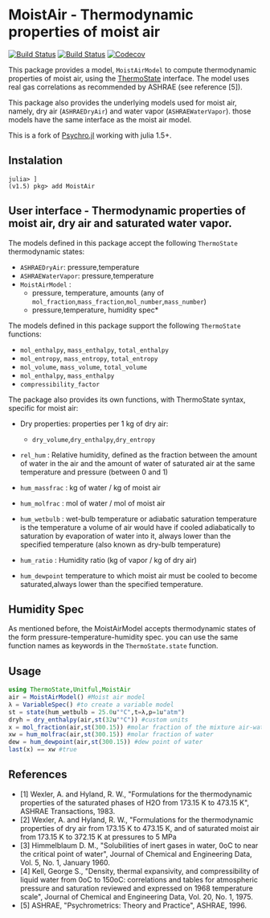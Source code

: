 # MoistAir - Thermodynamic properties of moist air

[![Build Status](https://github.com/longemen3000/MoistAir.jl/workflows/CI/badge.svg)](https://github.com/longemen3000/MoistAir.jl/actions)
[![Build Status](https://travis-ci.com/longemen3000/MoistAir.jl.svg?branch=master)](https://travis-ci.com/longemen3000/MoistAir.jl)
[![Codecov](https://codecov.io/gh/longemen3000/MoistAir.jl/branch/master/graph/badge.svg)](https://codecov.io/gh/longemen3000/MoistAir.jl)

This package provides a model, `MoistAirModel` to compute thermodynamic properties of moist air, using the [ThermoState](https://github.com/longemen3000/ThermoState.jl) interface. The model uses real gas correlations as recommended by ASHRAE (see reference [5]). 

This package also provides the underlying models used for moist air, namely, dry air (`ASHRAEDryAir`) and water vapor (`ASHRAEWaterVapor`). those models have the same interface as the moist air model.

This is a fork of [Psychro.jl](https://github.com/pjabardo/Psychro.jl/) working with julia 1.5+.

## Instalation

```julia-repl
julia> ]
(v1.5) pkg> add MoistAir
```
## User interface - Thermodynamic properties of moist air, dry air and saturated water vapor.

The models defined in this package accept the following `ThermoState` thermodynamic states:
- `ASHRAEDryAir`: pressure,temperature
- `ASHRAEWaterVapor`: pressure,temperature
- `MoistAirModel` : 
    - pressure, temperature, amounts (any of `mol_fraction`,`mass_fraction`,`mol_number`,`mass_number`)
    - pressure,temperature, humidity spec*


The models defined in this package support the following `ThermoState` functions:

- `mol_enthalpy`, `mass_enthalpy`, `total_enthalpy` 
- `mol_entropy`, `mass_entropy`, `total_entropy` 
- `mol_volume`, `mass_volume`, `total_volume`
- `mol_enthalpy`, `mass_enthalpy`
- `compressibility_factor`

The package also provides its own functions, with ThermoState syntax, specific for moist air:

- Dry properties: properties per 1 kg of dry air:
    - `dry_volume`,`dry_enthalpy`,`dry_entropy`

- `rel_hum` : Relative humidity, defined as the fraction between the amount of water in the air and the amount of water of saturated air at the same temperature and pressure (between 0 and 1)

- `hum_massfrac` : kg of water / kg of moist air

- `hum_molfrac` : mol of water / mol of moist air

- `hum_wetbulb` : wet-bulb temperature or adiabatic saturation temperature is the temperature a volume of air would have if cooled adiabatically to saturation by evaporation of water into it, always lower than the specified temperature (also known as dry-bulb temperature)

- `hum_ratio` : Humidity ratio (kg of vapor / kg of dry air)

- `hum_dewpoint`  temperature to which moist air must be cooled to become saturated,always lower than the specified temperature.
## Humidity Spec

As mentioned before, the MoistAirModel accepts thermodynamic states of the form pressure-temperature-humidity spec. you can use the same function names as keywords in the `ThermoState.state` function.

## Usage

```julia
using ThermoState,Unitful,MoistAir
air = MoistAirModel() #Moist air model
λ = VariableSpec() #to create a variable model
st = state(hum_wetbulb = 25.0u"°C",t=λ,p=1u"atm")
dryh = dry_enthalpy(air,st(32u"°C")) #custom units
x = mol_fraction(air,st(300.15)) #molar fraction of the mixture air-water
xw = hum_molfrac(air,st(300.15)) #molar fraction of water
dew = hum_dewpoint(air,st(300.15)) #dew point of water
last(x) == xw #true
```

## References

 * [1] Wexler, A. and Hyland, R. W., "Formulations for the thermodynamic properties of the saturated phases of H2O from 173.15 K to 473.15 K", ASHRAE Transactions, 1983.
 * [2] Wexler, A. and Hyland, R. W., "Formulations for the thermodynamic properties of dry air from 173.15 K to 473.15 K, and of saturated moist air from 173.15 K to 372.15 K at pressures to 5 MPa
 * [3] Himmelblaum D. M., "Solubilities of inert gases in water, 0oC to near the critical point of water", Journal of Chemical and Engineering Data, Vol. 5, No. 1, January 1960.
 * [4] Kell, George S., "Density, thermal expansivity, and compressibility of liquid water from 0oC to 150oC: correlations and tables for atmospheric pressure and saturation reviewed and expressed on 1968 temperature scale", Journal of Chemical and Engineering Data, Vol. 20, No. 1, 1975.
 * [5] ASHRAE, "Psychrometrics: Theory and Practice", ASHRAE, 1996.
